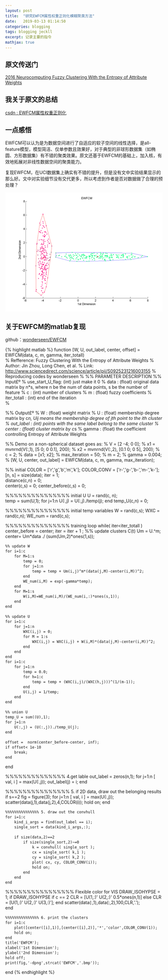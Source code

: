 ```yaml
---
layout: post
title:  "研究EWFCM属性权重正则化模糊聚类方法"
date:   2019-03-13 01:14:50
categories: blogging
tags: blogging jeckll
excerpt: 记录主要的指令
mathjax: true
---
```


## 原文传送门

[2016 Neurocomputing Fuzzy Clustering With the Entropy of Attribute Weights](https://www.sciencedirect.com/science/article/pii/S0925231216003155	)

## 我关于原文的总结
[csdn : EWFCM属性权重正则化](https://blog.csdn.net/wonderseen/article/details/80144841)

## 一点感悟
EWFCM可以认为是为数据空间进行了自适应的软子空间的线性选择，是all-feature模型，模型简洁、仅单参数且效果好，对于典型的非球形数据集（如椭圆、方形数据集）有不错的聚类效果。原文还基于EWFCM的基础上，加入核，有效地拓展对非线性数据空间的聚类能力。

复现EWFCM，在UCI数据集上确实有不错的提升，但是没有文中实验结果显示的那么好。文中对实验细节没有交代更多，所以考虑到作者是否对数据做了合理的预处理？

![EWFCM-test](../postimg/2019-03-12-EWFCM.bmp)

## 关于EWFCM的matlab复现

github：[wonderseen/EWFCM](https://github.com/wonderseen/EWFCM/)

{% highlight matlab %}
function [W, U, out_label, center, offset] = EWFCM(data, c, m, gamma, iter_totall)  
% Refference: Fuzzy Clustering With the Entropy of Attribute Weights
% Author:     Jin Zhou, Long Chen, et al.
% Link:       http://www.sciencedirect.com/science/article/pii/S0925231216003155
% Reproducing codes by wonderseen
%
%% PARAMETER DESCRIPTION
%% Input£º 
% use_start_U_flag:  (int)   just make it 0
%       data      :  (float) original data matrix by n*s, where n be the num of data points, s be the number of feature 
%        c        :  (int)   number of clusters
%        m        :  (float) fuzzy coefficients
%    iter_totall  :  (int)   end of the iteration   
% 

%% Output£º
%         W :  (float) weight matrix
%         U :  (float) membership degree matrix by c*n, Uij means the membership degree of jth point to the ith cluster
% out_label :  (int)   points with the same label belong to the same cluster
%    center :  (float) cluster matrix by c*s
%     gamma :  (float) the coefficient controlling Entropy of Attribute Weights

%% Demo on a non-spherical dataset goes as:
% V = [2 -4; 0 0];
% x1 = mvnrnd(V(:,1), [5 0; 0 0.1], 200);
% x2 = mvnrnd(V(:,2), [0.1 0; 0 5], 200);
% c = 2;
% data = [x1; x2];
% max_iteration = 50;
% m = 2;
% gamma = 0.004;
% [W, U, center, out_label] = EWFCM(data, c, m, gamma, max_iteration);

%% initial 
COLOR = ['r','g','b','m','k']; 
COLOR_CONV = ['r-','g-','b-','m-','k-']; 
[n, s] = size(data);
iter = 1;   
distance(c,n) = 0;  
center(c,s) = 0; 
center_before(c,s) = 0;

%%%%%%%%%%%%%%% initial U 
U = rand(c, n);  
temp = sum(U,1);
for j=1:n 
    U(:,j) = U(:,j)./temp(j); 
end
temp_U(c,n) = 0;

%%%%%%%%%%%%%%% initial temp variables
W = rand(c,s);
WXC = rand(c,n);
WE_num = rand(c,s);

%%%%%%%%%%%%%%% training loop
while( iter<iter_totall )  
    center_before = center;
    iter = iter + 1 ;
    %% update clusters C(t)
    Um = U.^m;
    center= Um*data ./ (sum(Um,2)*ones(1,s)); 

    %% update W
    for i=1:c
        for M=1:s
            temp = 0;
            for j=1:n
                temp = temp + Um(i,j)^m*(data(j,M)-center(i,M))^2;
            end
            WE_num(i,M) = exp(-gamma*temp);
        end
        for M=1:s
            W(i,M)=WE_num(i,M)/(WE_num(i,:)*ones(s,1));
        end
    end
    
    %% update U
    for i=1:c
        for j=1:n
            WXC(i,j) = 0;
            for M = 1:s        
                WXC(i,j) = WXC(i,j) + W(i,M)*(data(j,M)-center(i,M))^2;
            end
        end
    end
    for i=1:c
        for j=1:n
            temp = 0.0;
            for h=1:c
                temp = temp + (WXC(i,j)/(WXC(h,j)))^(1/(m-1));
            end
            U(i,j) = 1/temp;
        end
    end
    
    %% union U
    temp_U = sum((U),1);
    for j=1:n 
        U(:,j) = (U(:,j))./temp_U(j);
    end

    offset =  norm(center_before-center, inf);
    if offset< 1e-10
        break;
    end
end  

%%%%%%%%%%%%%% 4.get lable
out_label = zeros(n,1);
for j=1:n
    [ val, i ] = max(U(:,j));
    out_label(j) = i;
end

%%%%%%%%%%%%%%% 5. if 2D data, draw out the belonging results
if s==2
    fig = figure(3);
    for j=1:n
        [ val, i ] = max(U(:,j));
        scatter(data(j,1),data(j,2),4,COLOR(i));
        hold on;
    end

    %%%%%%%%%%%%%%% 5. draw out the convhull
    for i=1:c
        kind_i_args = find(out_label == i);
        single_sort = data(kind_i_args,:);

        if size(data,2)==2
            if size(single_sort,2)~=0
                k = convhull( single_sort );
                cx = single_sort( k,1 );
                cy = single_sort( k,2 );
                plot( cx, cy, COLOR_CONV(i));
                hold on;
            end
        end
    end
    
   %%%%%%%%%%%%%%%% Flexible color for VIS
    DRAW_ISOHYPSE = 1;
    if DRAW_ISOHYPSE
        if c == 2
            CLR = [U(1,:)' U(2,:)' 0.5*ones(n,1)]
        else
            CLR = [U(1,:)' U(2,:)' U(3,:)'];
        end
        scatter(data(:,1),data(:,2),100,CLR,'.');  
    end
    
    %%%%%%%%%%%%%%% 6. print the clusters
    for i=1:c
        plot([center([i],1)],[center([i],2)],'*','color',COLOR_CONV(1));
        hold on;
    end
    title('EWFCM');
    xlabel('1st Dimension'); 
    ylabel('2nd Dimension'); 
    hold off;
    print(fig,'-dpng',strcat('EWFCM','.bmp'));
end
{% endhighlight %}

